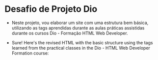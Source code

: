 # Desafio de Projeto Dio

* Neste projeto, vou elaborar um site com uma estrutura bem básica, utilizando as tags
  aprendidas durante as aulas práticas assistidas durante os cursos Dio - Formação HTML Web Developer.

* Sure! Here's the revised HTML with the basic structure using the tags learned from the practical
  classes in the Dio - HTML Web Developer Formation course:

  
